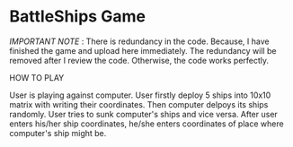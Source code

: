 # BattleShips Game

*IMPORTANT NOTE* :
There is redundancy in the code. Because, I have finished the game and upload here immediately. The redundancy will be removed after I review the code. Otherwise, the code works perfectly.

HOW TO PLAY

User is playing against computer. User firstly deploy 5 ships into 10x10 matrix with writing their coordinates. Then computer delpoys its ships randomly. User tries to sunk computer's ships and vice versa. After user enters his/her ship coordinates, he/she enters coordinates of place where computer's ship might be. 
